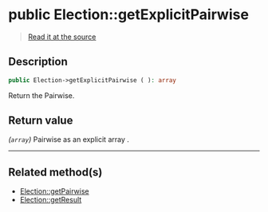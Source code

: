 # public Election::getExplicitPairwise

> [Read it at the source](https://github.com/julien-boudry/Condorcet/blob/master/src/ElectionProcess/ResultsProcess.php#L221)

## Description    

```php
public Election->getExplicitPairwise ( ): array
```

Return the Pairwise.


## Return value   

*(`array`)* Pairwise as an explicit array .


---------------------------------------

## Related method(s)      

* [Election::getPairwise](/Docs/api-reference/Election%20Class/Election--getPairwise.md)    
* [Election::getResult](/Docs/api-reference/Election%20Class/Election--getResult.md)    
